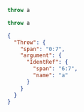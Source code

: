 ```js
throw a
```

```js min
throw a
```

```json
{
  "Throw": {
    "span": "0:7",
    "argument": {
      "IdentRef": {
        "span": "6:7",
        "name": "a"
      }
    }
  }
}
```
